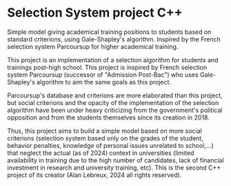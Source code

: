 # Selection System project C++
Simple model giving academical training positions to students based on standard criterions, using Gale-Shapley's algorithm. Inspired by the French selection system Parcoursup for higher academical training.

This project is an implementation of a selection algorithm for students and trainings post-high school. This project is inspired by French selection system Parcoursup (successor of "Admission Post-Bac") who uses Gale-Shapley's algorithm to aim the same goals as this project. 

Parcoursup's database and criterions are more elaborated than this project, but social criterions and the opacity of the implementation of the selection algorithm have been under heavy criticizing from the government's political opposition and from the students themselves since its creation in 2018.

Thus, this project aims to build a simple model based on more social criterions (selection system based only on the grades of the student, behavior penalties, knowledge of personal issues unrelated to school,...) that neglect the actual (as of 2024) context in universities (limited availability in training due to the high number of candidates, lack of financial investment in research and university training, etc). This is the second C++ project of its creator (Alan Lebreux, 2024 all rights reserved).
